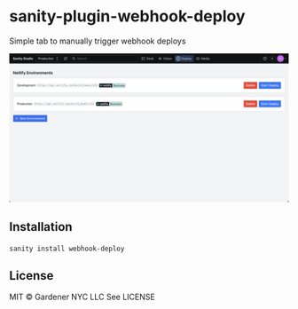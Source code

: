 # sanity-plugin-webhook-deploy

Simple tab to manually trigger webhook deploys

![Tux, the Linux mascot](./docs/webhook-deploy.png)


## Installation

```
sanity install webhook-deploy
```

## License

MIT © Gardener NYC LLC
See LICENSE